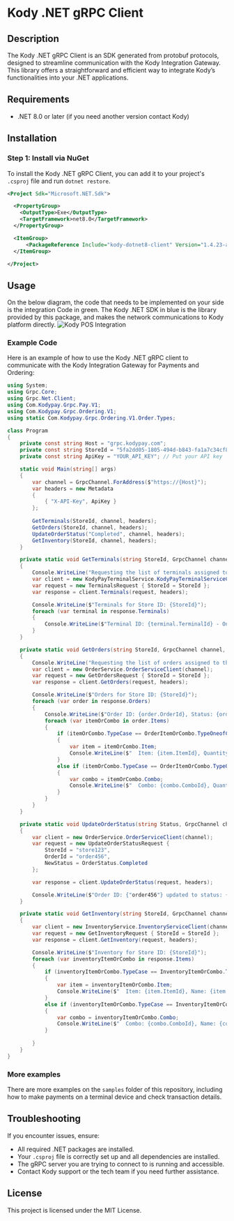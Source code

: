 # Kody .NET gRPC Client

## Description
The Kody .NET gRPC Client is an SDK generated from protobuf protocols, designed to streamline communication with the 
Kody Integration Gateway. This library offers a straightforward and efficient way to integrate Kody’s functionalities 
into your .NET applications.

## Requirements
- .NET 8.0 or later (if you need another version contact Kody)

## Installation

### Step 1: Install via NuGet
To install the Kody .NET gRPC Client, you can add it to your project's `.csproj` file and run `dotnet restore`.

```xml
<Project Sdk="Microsoft.NET.Sdk">

  <PropertyGroup>
    <OutputType>Exe</OutputType>
    <TargetFramework>net8.0</TargetFramework>
  </PropertyGroup>

  <ItemGroup>
      <PackageReference Include="kody-dotnet8-client" Version="1.4.23-alpha" />
  </ItemGroup>

</Project>
```

## Usage

On the below diagram, the code that needs to be implemented on your side is the integration Code in green. 
The Kody .NET SDK in blue is the library provided by this package, and makes the network communications to Kody platform directly.
![Kody POS Integration](https://github.com/KodyPay/project-bamboo/assets/103110620/dd3939ab-6e03-424c-8e1e-9bfa3b89393f)

### Example Code
Here is an example of how to use the Kody .NET gRPC client to communicate with the Kody Integration Gateway for Payments and Ordering:

```csharp
using System;
using Grpc.Core;
using Grpc.Net.Client;
using Com.Kodypay.Grpc.Pay.V1;
using Com.Kodypay.Grpc.Ordering.V1;
using static Com.Kodypay.Grpc.Ordering.V1.Order.Types;

class Program
{
    private const string Host = "grpc.kodypay.com";
    private const string StoreId = "5fa2dd05-1805-494d-b843-fa1a7c34cf8a"; // Use your Kody store ID
    private const string ApiKey = "YOUR_API_KEY"; // Put your API key

    static void Main(string[] args)
    {
        var channel = GrpcChannel.ForAddress($"https://{Host}");
        var headers = new Metadata
        {
            { "X-API-Key", ApiKey }
        };
        
        GetTerminals(StoreId, channel, headers);
        GetOrders(StoreId, channel, headers);
        UpdateOrderStatus("Completed", channel, headers);
        GetInventory(StoreId, channel, headers);
    }

    private static void GetTerminals(string StoreId, GrpcChannel channel, Metadata headers)
    {
        Console.WriteLine("Requesting the list of terminals assigned to the store");
        var client = new KodyPayTerminalService.KodyPayTerminalServiceClient(channel);
        var request = new TerminalsRequest { StoreId = StoreId };
        var response = client.Terminals(request, headers);

        Console.WriteLine($"Terminals for Store ID: {StoreId}");
        foreach (var terminal in response.Terminals)
        {
            Console.WriteLine($"Terminal ID: {terminal.TerminalId} - Online: {(terminal.Online ? "Yes" : "No")}");
        }
    }

    private static void GetOrders(string StoreId, GrpcChannel channel, Metadata headers)
    {
        Console.WriteLine("Requesting the list of orders assigned to the store");
        var client = new OrderService.OrderServiceClient(channel);
        var request = new GetOrdersRequest { StoreId = StoreId };
        var response = client.GetOrders(request, headers);

        Console.WriteLine($"Orders for Store ID: {StoreId}");
        foreach (var order in response.Orders)
        {
            Console.WriteLine($"Order ID: {order.OrderId}, Status: {order.Status}");
            foreach (var itemOrCombo in order.Items)
            {
                if (itemOrCombo.TypeCase == OrderItemOrCombo.TypeOneofCase.Item)
                {
                    var item = itemOrCombo.Item;
                    Console.WriteLine($"  Item: {item.ItemId}, Quantity: {item.Quantity}");
                }
                else if (itemOrCombo.TypeCase == OrderItemOrCombo.TypeOneofCase.Combo)
                {
                    var combo = itemOrCombo.Combo;
                    Console.WriteLine($"  Combo: {combo.ComboId}, Quantity: {combo.Quantity}");
                }
            }
        }
    }

    private static void UpdateOrderStatus(string Status, GrpcChannel channel, Metadata headers)
    {
        var client = new OrderService.OrderServiceClient(channel);
        var request = new UpdateOrderStatusRequest {
            StoreId = "store123",
            OrderId = "order456",
            NewStatus = OrderStatus.Completed
        };

        var response = client.UpdateOrderStatus(request, headers);

        Console.WriteLine($"Order ID: {"order456"} updated to status: {Status}");
    }

    private static void GetInventory(string StoreId, GrpcChannel channel, Metadata headers)
    {
        var client = new InventoryService.InventoryServiceClient(channel);
        var request = new GetInventoryRequest { StoreId = StoreId };
        var response = client.GetInventory(request, headers);

        Console.WriteLine($"Inventory for Store ID: {StoreId}");
        foreach (var inventoryItemOrCombo in response.Items)
        {
            if (inventoryItemOrCombo.TypeCase == InventoryItemOrCombo.TypeOneofCase.Item)
            {
                var item = inventoryItemOrCombo.Item;
                Console.WriteLine($"  Item: {item.ItemId}, Name: {item.Name}");
            }
            else if (inventoryItemOrCombo.TypeCase == InventoryItemOrCombo.TypeOneofCase.Combo)
            {
                var combo = inventoryItemOrCombo.Combo;
                Console.WriteLine($"  Combo: {combo.ComboId}, Name: {combo.Name}");
            }
          
        }
    }
}
```

### More examples
There are more examples on the `samples` folder of this repository, including how to make payments on a terminal device and check transaction details.

## Troubleshooting
If you encounter issues, ensure:
- All required .NET packages are installed.
- Your `.csproj` file is correctly set up and all dependencies are installed.
- The gRPC server you are trying to connect to is running and accessible.
- Contact Kody support or the tech team if you need further assistance.

## License
This project is licensed under the MIT License.

